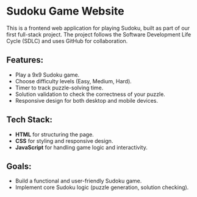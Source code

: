 # Sudoku Game Website

This is a frontend web application for playing Sudoku, built as part of our first full-stack project. The project follows the Software Development Life Cycle (SDLC) and uses GitHub for collaboration.

## Features:
- Play a 9x9 Sudoku game.
- Choose difficulty levels (Easy, Medium, Hard).
- Timer to track puzzle-solving time.
- Solution validation to check the correctness of your puzzle.
- Responsive design for both desktop and mobile devices.

## Tech Stack:
- **HTML** for structuring the page.
- **CSS** for styling and responsive design.
- **JavaScript** for handling game logic and interactivity.

## Goals:
- Build a functional and user-friendly Sudoku game.
- Implement core Sudoku logic (puzzle generation, solution checking).
